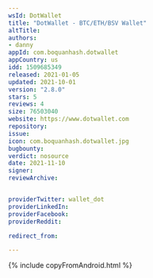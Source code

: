 ```yaml
---
wsId: DotWallet
title: "DotWallet - BTC/ETH/BSV Wallet"
altTitle: 
authors:
- danny
appId: com.boquanhash.dotwallet
appCountry: us
idd: 1509685349
released: 2021-01-05
updated: 2021-10-01
version: "2.8.0"
stars: 5
reviews: 4
size: 76503040
website: https://www.dotwallet.com
repository: 
issue: 
icon: com.boquanhash.dotwallet.jpg
bugbounty: 
verdict: nosource
date: 2021-11-10
signer: 
reviewArchive:


providerTwitter: wallet_dot
providerLinkedIn: 
providerFacebook: 
providerReddit: 

redirect_from:

---
```


{% include copyFromAndroid.html %}
